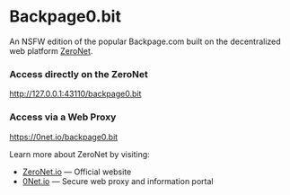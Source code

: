 # Backpage0.bit

An NSFW edition of the popular Backpage.com built on the decentralized web platform [ZeroNet](https://zeronet.io).

### Access directly on the ZeroNet

http://127.0.0.1:43110/backpage0.bit

### Access via a Web Proxy

https://0net.io/backpage0.bit

Learn more about ZeroNet by visiting:

- [ZeroNet.io](https://zeronet.io) — Official website
- [0Net.io](https://0net.io) — Secure web proxy and information portal
